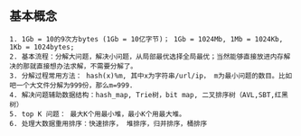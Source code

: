 ## 基本概念
    1. 1Gb = 10的9次方bytes (1Gb = 10亿字节)； 1Gb = 1024Mb, 1Mb = 1024Kb, 1Kb = 1024bytes;
    2. 基本流程：分解大问题，解决小问题，从局部最优选择全局最优；当然能够直接放进内存解决的那就直接想办法求解，不需要分解了。
    3. 分解过程常用方法： hash(x)%m, 其中x为字符串/url/ip， m为最小问题的数目。比如吧一个大文件分解为999份，那么m=999.
    4. 解决问题辅助数据结构：hash_map, Trie树，bit map, 二叉排序树（AVL,SBT,红黑树）
    5. top K 问题： 最大K个用最小堆，最小K个用最大堆。
    6. 处理大数据重用排序：快速排序， 堆排序，归并排序，桶排序
    
    